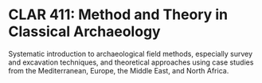 # CLAR 411: Method and Theory in Classical Archaeology

Systematic introduction to archaeological field methods, especially survey and excavation techniques, and theoretical approaches using case studies from the Mediterranean, Europe, the Middle East, and North Africa.